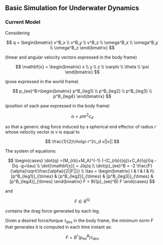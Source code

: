 ## Basic Simulation for Underwater Dynamics

### Current Model

Considering 

$$
q = \begin{bmatrix}
      v^B_x \\ v^B_y \\ v^B_z \\ \omega^B_x \\ \omega^B_y \\ \omega^B_z
  \end{bmatrix}
$$

(linear and angular velocity vectors expressed in the body frame)

$$
\mathbf{x} = \begin{bmatrix}
      x \\ y \\ z \\ \varphi \\ \theta \\ \psi
  \end{bmatrix}
$$

(pose expressed in the world frame)

$$
p_{ee}^B=\begin{bmatrix}
      p^B_{leg1} \\
      p^B_{leg2} \\
      p^B_{leg3} \\ 
      p^B_{leg4}
  \end{bmatrix}
$$

(position of each paw expressed in the body frame)

$$
\alpha = \rho\pi r^2c_d
$$

so that a generic drag force induced by a spherical end effector of radius $r$ whose velocity vector is $v$ is equal to 

$$
\frac{1}{2}\rho\pi r^2c_d v||v||
$$

The system of equations:

$$
\begin{cases}
      \dot{q} =(M_{rb}+M_A)^{-1} (-(C_{rb}({q})+C_A({q}))q - Dq -g+\tau) \\
      \dot{\mathbf{x}} = J(q)q \\
      \dot{p}_{ee}^B = -2 \frac{F}{\alpha}\sqrt{\frac{\alpha}{2||F||}} \\
      \tau = \begin{bmatrix}
          I & I & I & I\\
          [p^B_{leg1}]_{\times} & [p^B_{leg2}]_{\times} & [p^B_{leg3}]_{\times} & [p^B_{leg4}]_{\times} 
      \end{bmatrix} F = B({p}_{ee}^B) F
\end{cases}
$$

and 

$$
F \in R^{12}
$$ 

contains the drag force generated by each leg.

Given a desired force/torque $\tau_{des}$ in the body frame, the minimum norm $F$ that generates it is computed in each time instant as:

$$
F = B^{\dagger}({p}_{ee}^B) \tau_{des}
$$
